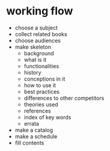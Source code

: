# working flow

- choose a subject
- collect related books
- choose audiences
- make skeleton
  - background
  - what is it
  - functionalities
  - history
  - conceptions in it
  - how to use it
  - best practices
  - differences to other competitors
  - theories used
  - references
  - index of key words
  - errata
- make a catalog
- make a schedule
- fill contents

